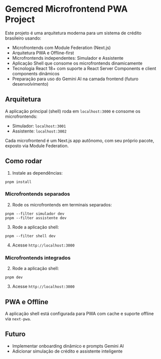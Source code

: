 # Gemcred Microfrontend PWA Project

Este projeto é uma arquitetura moderna para um sistema de crédito brasileiro usando:

- Microfrontends com Module Federation (Next.js)
- Arquitetura PWA e Offline-first
- Microfrontends independentes: Simulador e Assistente
- Aplicação Shell que consome os microfrontends dinamicamente
- Tecnologia React 18+ com suporte a React Server Components e client components dinâmicos
- Preparação para uso do Gemini AI na camada frontend (futuro desenvolvimento)

## Arquitetura

A aplicação principal (shell) roda em `localhost:3000` e consome os microfrontends:

- Simulador: `localhost:3001`
- Assistente: `localhost:3002`

Cada microfrontend é um Next.js app autônomo, com seu próprio pacote, exposto via Module Federation.

## Como rodar

1. Instale as dependências:
```
pnpm install
```

### Microfrontends separados
2. Rode os microfrontends em terminais separados:
```
pnpm --filter simulador dev
pnpm --filter assistente dev
```
3. Rode a aplicação shell:
```
pnpm --filter shell dev
```
4. Acesse `http://localhost:3000`

### Microfrontends integrados
2. Rode a aplicação shell:
```
pnpm dev
```
3. Acesse `http://localhost:3000`

## PWA e Offline

A aplicação shell está configurada para PWA com cache e suporte offline via `next-pwa`.

## Futuro

- Implementar onboarding dinâmico e prompts Gemini AI
- Adicionar simulação de crédito e assistente inteligente

